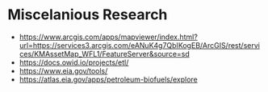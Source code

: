 
# Miscelanious Research

 - https://www.arcgis.com/apps/mapviewer/index.html?url=https://services3.arcgis.com/eANuK4g7QbIKogEB/ArcGIS/rest/services/KMAssetMap_WFL1/FeatureServer&source=sd
 - https://docs.owid.io/projects/etl/
 - https://www.eia.gov/tools/
 - https://atlas.eia.gov/apps/petroleum-biofuels/explore



